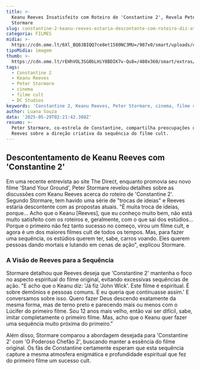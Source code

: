 ```yaml
---
title: >-
  Keanu Reeves Insatisfeito com Roteiro de 'Constantine 2', Revela Peter
  Stormare
slug: constantine-2-keanu-reeves-estaria-descontente-com-roteiro-diz-ator
categoria: FILMES
midia: >-
  https://cdn.ome.lt/6Xl_BQ0JBIQQ7ce8et1580NC3MU=/987x0/smart/uploads/conteudo/fotos/sem_titulo15.png
tipoMidia: imagem
thumb: >-
  https://cdn.ome.lt/rEHhVOL3SG0bLHiY8BDIK7v-Qu8=/480x360/smart/extras/conteudos/sem_titulo15.png
tags:
  - Constantine 2
  - Keanu Reeves
  - Peter Stormare
  - cinema
  - filme cult
  - DC Studios
keywords: 'Constantine 2, Keanu Reeves, Peter Stormare, cinema, filme cult, DC Studios'
author: Luana Souza
data: '2025-05-29T02:21:42.308Z'
resumo: >-
  Peter Stormare, co-estrela de Constantine, compartilha preocupações de Keanu
  Reeves sobre a direção criativa da sequência do filme cult.
---
```


## Descontentamento de Keanu Reeves com 'Constantine 2'

Em uma recente entrevista ao site The Direct, enquanto promovia seu novo filme 'Stand Your Ground', Peter Stormare revelou detalhes sobre as discussões com Keanu Reeves acerca do roteiro de 'Constantine 2'. Segundo Stormare, tem havido uma série de "trocas de ideias" e Reeves estaria descontente com as propostas atuais. "É muita troca de ideias, porque... Acho que o Keanu [Reeves], que eu conheço muito bem, não está muito satisfeito com os roteiros e, geralmente, com o que sai dos estúdios... Porque o primeiro não fez tanto sucesso no começo, virou um filme cult, e agora é um dos maiores filmes cult de todos os tempos. Mas, para fazer uma sequência, os estúdios querem ter, sabe, carros voando. Eles querem pessoas dando mortais e lutando em cenas de ação", explicou Stormare.

### A Visão de Reeves para a Sequência

Stormare detalhou que Reeves deseja que 'Constantine 2' mantenha o foco no aspecto espiritual do filme original, evitando excessivas sequências de ação. "E acho que o Keanu diz: 'Já fiz 'John Wick'. Este filme é espiritual. É sobre demônios e pessoas comuns. E eu queria que continuasse assim.' E conversamos sobre isso. Quero fazer Deus descendo exatamente da mesma forma, mas de terno preto e parecendo mais ou menos com o Lúcifer do primeiro filme. Sou 12 anos mais velho, então vai ser difícil, sabe, imitar completamente o primeiro filme. Mas, acho que o Keanu quer fazer uma sequência muito próxima do primeiro."

Além disso, Stormare comparou a abordagem desejada para 'Constantine 2' com 'O Poderoso Chefão 2', buscando manter a essência do filme original. Os fãs de Constantine certamente esperam que esta sequência capture a mesma atmosfera enigmática e profundidade espiritual que fez do primeiro filme um sucesso cult.
